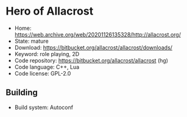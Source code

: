 # Hero of Allacrost

- Home: https://web.archive.org/web/20201126135328/http://allacrost.org/
- State: mature
- Download: https://bitbucket.org/allacrost/allacrost/downloads/
- Keyword: role playing, 2D
- Code repository: https://bitbucket.org/allacrost/allacrost (hg)
- Code language: C++, Lua
- Code license: GPL-2.0

## Building

- Build system: Autoconf
